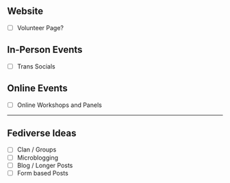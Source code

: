 ## Website
- [ ] Volunteer Page?

## In-Person Events
- [ ] Trans Socials

## Online Events
- [ ] Online Workshops and Panels

----
## Fediverse Ideas
- [ ] Clan / Groups
- [ ] Microblogging
- [ ] Blog / Longer Posts
- [ ] Form based Posts